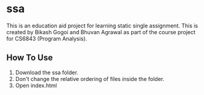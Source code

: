 # ssa
This is an education aid project for learning static single assignment.
This is created by Bikash Gogoi and Bhuvan Agrawal as part of the course project for CS6843 (Program Analysis).

## How To Use
1. Download the ssa folder.
2. Don't change the relative ordering of files inside the folder.
3. Open index.html
